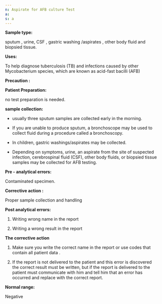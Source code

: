```yaml
---
n: Aspirate for AFB culture Test
a: 
s: a
---
```


 
__Sample type:__

sputum , urine, CSF , gastric washing /aspirates , other body fluid and biopsied tissue.

__Uses:__ 

To help diagnose tuberculosis (TB) and infections caused by other Mycobacterium species, which are known as acid-fast bacilli (AFB)

__Precaution :__

__Patient Preparation:__

no test preparation is needed.

__sample collection:__ 

-	usually three sputum samples are collected early in the morning.

-	 If you are unable to produce sputum, a bronchoscope may be used to collect fluid during a procedure called a bronchoscopy.

-	In children, gastric washings/aspirates may be collected.

-	 Depending on symptoms, urine, an aspirate from the site of suspected infection, cerebrospinal fluid (CSF), other body fluids, or biopsied tissue samples may be collected for AFB testing.

__Pre - analytical errors:__

Contaminated specimen.

__Corrective action :__ 

Proper sample collection and handling 

__Post analytical errors:__

1.	Writing wrong name in the report

2.	Writing a wrong result in the report

__The corrective action__

1.	Make sure you write the correct name in the report or use codes that  contain all patient data .

2.	If the report is not delivered to the patient and this error is discovered the correct result must be written, but if the report is delivered to the patient must communicate with him and tell him that an error has occurred and replace with the correct report.

__Normal range:__ 

Negative 